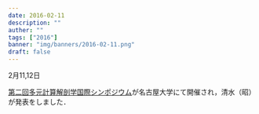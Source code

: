 ```yaml
---
date: 2016-02-11
description: ""
auther: ""
tags: ["2016"]
banner: "img/banners/2016-02-11.png"
draft: false
---
```

2月11,12日

[第二回多元計算解剖学国際シンポジウム](http://wiki.tagen-compana.org/mediawiki/index.php/The_2nd_International_Symposium_on_Multidisciplinary_Computational_Anatomy)が名古屋大学にて開催され，清水（昭）が発表をしました．
